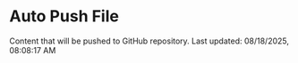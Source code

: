 # Auto Push File

Content that will be pushed to GitHub repository.
Last updated: 08/18/2025, 08:08:17 AM